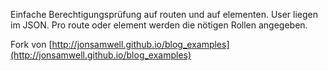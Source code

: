 Einfache Berechtigungsprüfung auf routen und auf elementen.
User liegen im JSON. Pro route oder element werden die nötigen Rollen angegeben. 

Fork von [http://jonsamwell.github.io/blog_examples](http://jonsamwell.github.io/blog_examples)
